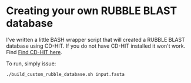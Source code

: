 # Creating your own RUBBLE BLAST database

I've written a little BASH wrapper script that will created a RUBBLE BLAST database using CD-HIT.
If you do not have CD-HIT installed it won't work. Find [Find CD-HIT here](http://weizhongli-lab.org/cd-hit/ "CD-HIT").

To run, simply issue:

`./build_custom_rubble_database.sh input.fasta`